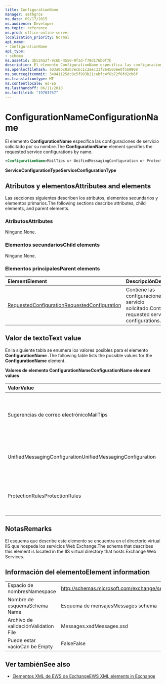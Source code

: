 ```yaml
---
title: ConfigurationName
manager: sethgros
ms.date: 09/17/2015
ms.audience: Developer
ms.topic: reference
ms.prod: office-online-server
localization_priority: Normal
api_name:
- ConfigurationName
api_type:
- schema
ms.assetid: 3b524a2f-9c6b-4550-9f3d-f78d176b0f7b
description: El elemento ConfigurationName especifica las configuraciones de servicio solicitado por su nombre.
ms.openlocfilehash: a03a0bc0ab7ecbc1c2aec31f864503ee0f560908
ms.sourcegitcommit: 34041125dc8c5f993b21cebfc4f8b72f0fd2cb6f
ms.translationtype: MT
ms.contentlocale: es-ES
ms.lasthandoff: 06/11/2018
ms.locfileid: "19763767"
---
```

# <a name="configurationname"></a><span data-ttu-id="3185d-103">ConfigurationName</span><span class="sxs-lookup"><span data-stu-id="3185d-103">ConfigurationName</span></span>

<span data-ttu-id="3185d-104">El elemento **ConfigurationName** especifica las configuraciones de servicio solicitado por su nombre.</span><span class="sxs-lookup"><span data-stu-id="3185d-104">The **ConfigurationName** element specifies the requested service configurations by name.</span></span> 
  
```xml
<ConfigurationName>MailTips or UnifiedMessagingConfiguration or ProtectionRules</ConfigurationName>
```

 <span data-ttu-id="3185d-105">**ServiceConfigurationType**</span><span class="sxs-lookup"><span data-stu-id="3185d-105">**ServiceConfigurationType**</span></span>
## <a name="attributes-and-elements"></a><span data-ttu-id="3185d-106">Atributos y elementos</span><span class="sxs-lookup"><span data-stu-id="3185d-106">Attributes and elements</span></span>

<span data-ttu-id="3185d-107">Las secciones siguientes describen los atributos, elementos secundarios y elementos primarios.</span><span class="sxs-lookup"><span data-stu-id="3185d-107">The following sections describe attributes, child elements, and parent elements.</span></span>
  
### <a name="attributes"></a><span data-ttu-id="3185d-108">Atributos</span><span class="sxs-lookup"><span data-stu-id="3185d-108">Attributes</span></span>

<span data-ttu-id="3185d-109">Ninguno.</span><span class="sxs-lookup"><span data-stu-id="3185d-109">None.</span></span>
  
### <a name="child-elements"></a><span data-ttu-id="3185d-110">Elementos secundarios</span><span class="sxs-lookup"><span data-stu-id="3185d-110">Child elements</span></span>

<span data-ttu-id="3185d-111">Ninguno.</span><span class="sxs-lookup"><span data-stu-id="3185d-111">None.</span></span>
  
### <a name="parent-elements"></a><span data-ttu-id="3185d-112">Elementos principales</span><span class="sxs-lookup"><span data-stu-id="3185d-112">Parent elements</span></span>

|<span data-ttu-id="3185d-113">**Element**</span><span class="sxs-lookup"><span data-stu-id="3185d-113">**Element**</span></span>|<span data-ttu-id="3185d-114">**Descripción**</span><span class="sxs-lookup"><span data-stu-id="3185d-114">**Description**</span></span>|
|:-----|:-----|
|[<span data-ttu-id="3185d-115">RequestedConfiguration</span><span class="sxs-lookup"><span data-stu-id="3185d-115">RequestedConfiguration</span></span>](requestedconfiguration.md) <br/> |<span data-ttu-id="3185d-116">Contiene las configuraciones del servicio solicitado.</span><span class="sxs-lookup"><span data-stu-id="3185d-116">Contains the requested service configurations.</span></span>  <br/> |
   
## <a name="text-value"></a><span data-ttu-id="3185d-117">Valor de texto</span><span class="sxs-lookup"><span data-stu-id="3185d-117">Text value</span></span>

<span data-ttu-id="3185d-118">En la siguiente tabla se enumera los valores posibles para el elemento **ConfigurationName** .</span><span class="sxs-lookup"><span data-stu-id="3185d-118">The following table lists the possible values for the **ConfigurationName** element.</span></span> 
  
<span data-ttu-id="3185d-119">**Valores de elemento ConfigurationName**</span><span class="sxs-lookup"><span data-stu-id="3185d-119">**ConfigurationName element values**</span></span>

|<span data-ttu-id="3185d-120">**Valor**</span><span class="sxs-lookup"><span data-stu-id="3185d-120">**Value**</span></span>|<span data-ttu-id="3185d-121">**Descripción**</span><span class="sxs-lookup"><span data-stu-id="3185d-121">**Description**</span></span>|
|:-----|:-----|
|<span data-ttu-id="3185d-122">Sugerencias de correo electrónico</span><span class="sxs-lookup"><span data-stu-id="3185d-122">MailTips</span></span>  <br/> |<span data-ttu-id="3185d-123">Identifica la configuración del servicio de sugerencias de correo electrónico.</span><span class="sxs-lookup"><span data-stu-id="3185d-123">Identifies the MailTips service configuration.</span></span>  <br/> |
|<span data-ttu-id="3185d-124">UnifiedMessagingConfiguration</span><span class="sxs-lookup"><span data-stu-id="3185d-124">UnifiedMessagingConfiguration</span></span>  <br/> |<span data-ttu-id="3185d-125">Identifica la configuración del servicio de mensajería unificada.</span><span class="sxs-lookup"><span data-stu-id="3185d-125">Identifies the Unified Messaging service configuration.</span></span>  <br/> |
|<span data-ttu-id="3185d-126">ProtectionRules</span><span class="sxs-lookup"><span data-stu-id="3185d-126">ProtectionRules</span></span>  <br/> |<span data-ttu-id="3185d-127">Identifica la configuración del servicio de las reglas de protección.</span><span class="sxs-lookup"><span data-stu-id="3185d-127">Identifies the Protection Rules service configuration.</span></span>  <br/> |
   
## <a name="remarks"></a><span data-ttu-id="3185d-128">Notas</span><span class="sxs-lookup"><span data-stu-id="3185d-128">Remarks</span></span>

<span data-ttu-id="3185d-129">El esquema que describe este elemento se encuentra en el directorio virtual IIS que hospeda los servicios Web Exchange.</span><span class="sxs-lookup"><span data-stu-id="3185d-129">The schema that describes this element is located in the IIS virtual directory that hosts Exchange Web Services.</span></span>
  
## <a name="element-information"></a><span data-ttu-id="3185d-130">Información del elemento</span><span class="sxs-lookup"><span data-stu-id="3185d-130">Element information</span></span>

|||
|:-----|:-----|
|<span data-ttu-id="3185d-131">Espacio de nombres</span><span class="sxs-lookup"><span data-stu-id="3185d-131">Namespace</span></span>  <br/> |http://schemas.microsoft.com/exchange/services/2006/messages  <br/> |
|<span data-ttu-id="3185d-132">Nombre de esquema</span><span class="sxs-lookup"><span data-stu-id="3185d-132">Schema Name</span></span>  <br/> |<span data-ttu-id="3185d-133">Esquema de mensajes</span><span class="sxs-lookup"><span data-stu-id="3185d-133">Messages schema</span></span>  <br/> |
|<span data-ttu-id="3185d-134">Archivo de validación</span><span class="sxs-lookup"><span data-stu-id="3185d-134">Validation File</span></span>  <br/> |<span data-ttu-id="3185d-135">Messages.xsd</span><span class="sxs-lookup"><span data-stu-id="3185d-135">Messages.xsd</span></span>  <br/> |
|<span data-ttu-id="3185d-136">Puede estar vacío</span><span class="sxs-lookup"><span data-stu-id="3185d-136">Can be Empty</span></span>  <br/> |<span data-ttu-id="3185d-137">False</span><span class="sxs-lookup"><span data-stu-id="3185d-137">False</span></span>  <br/> |
   
## <a name="see-also"></a><span data-ttu-id="3185d-138">Ver también</span><span class="sxs-lookup"><span data-stu-id="3185d-138">See also</span></span>



- [<span data-ttu-id="3185d-139">Elementos XML de EWS de Exchange</span><span class="sxs-lookup"><span data-stu-id="3185d-139">EWS XML elements in Exchange</span></span>](ews-xml-elements-in-exchange.md)

